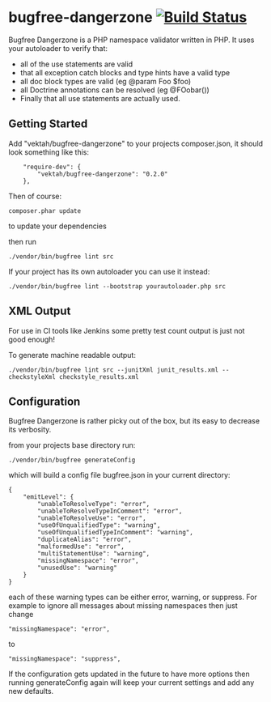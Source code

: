bugfree-dangerzone [![Build Status](https://travis-ci.org/Vektah/bugfree-dangerzone.png?branch=master)](https://travis-ci.org/Vektah/bugfree-dangerzone)
==================

Bugfree Dangerzone is a PHP namespace validator written in PHP. It uses your autoloader to verify that:
 - all of the use statements are valid
 - that all exception catch blocks and type hints have a valid type
 - all doc block types are valid (eg @param Foo $foo)
 - all Doctrine annotations can be resolved (eg @FOobar()) 
 - Finally that all use statements are actually used.
 
 
Getting Started
---------------

Add "vektah/bugfree-dangerzone" to your projects composer.json, it should look something like this:
```
    "require-dev": {
        "vektah/bugfree-dangerzone": "0.2.0"
    },
```

Then of course: 
```
composer.phar update
```
to update your dependencies


then run 
```
./vendor/bin/bugfree lint src
```


If your project has its own autoloader you can use it instead:
```
./vendor/bin/bugfree lint --bootstrap yourautoloader.php src
```

XML Output
----------
For use in CI tools like Jenkins some pretty test count output is just not good enough!

To generate machine readable output:
```
./vendor/bin/bugfree lint src --junitXml junit_results.xml --checkstyleXml checkstyle_results.xml
```



Configuration
-------------

Bugfree Dangerzone is rather picky out of the box, but its easy to decrease its verbosity.

from your projects base directory run:
```
./vendor/bin/bugfree generateConfig
```

which will build a config file bugfree.json in your current directory:
```
{
    "emitLevel": {
        "unableToResolveType": "error",
        "unableToResolveTypeInComment": "error",
        "unableToResolveUse": "error",
        "useOfUnqualifiedType": "warning",
        "useOfUnqualifiedTypeInComment": "warning",
        "duplicateAlias": "error",
        "malformedUse": "error",
        "multiStatementUse": "warning",
        "missingNamespace": "error",
        "unusedUse": "warning"
    }
}
```

each of these warning types can be either error, warning, or suppress. For example to
ignore all messages about missing namespaces then just change 
```
"missingNamespace": "error",
``` 
to
```
"missingNamespace": "suppress",
```

If the configuration gets updated in the future to have more options then running generateConfig again will keep your
current settings and add any new defaults.
